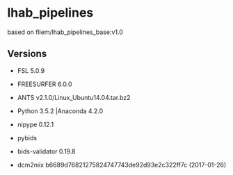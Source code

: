 # lhab_pipelines

based on fliem/lhab_pipelines_base:v1.0

## Versions
* FSL 5.0.9
* FREESURFER 6.0.0
* ANTS v2.1.0/Linux_Ubuntu14.04.tar.bz2
* Python 3.5.2 |Anaconda 4.2.0
* nipype 0.12.1


* pybids
* bids-validator 0.19.8
* dcm2niix b6689d76821275824747743de92d93e2c322ff7c (2017-01-26)
